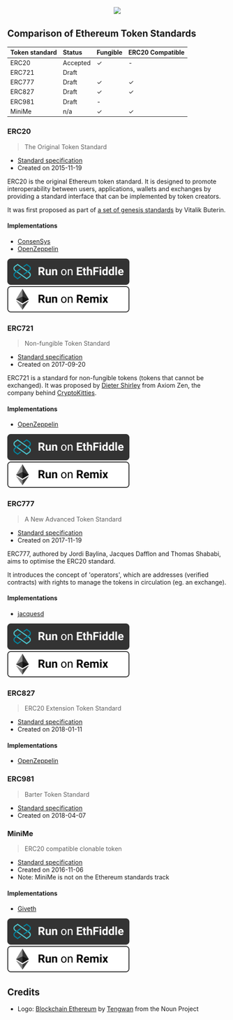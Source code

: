 <p align='center'>
  <img src='https://user-images.githubusercontent.com/1913316/35437267-8bf59230-0289-11e8-98a1-0b2935ddb89e.png' width='200'/>
</p>

## Comparison of Ethereum Token Standards

| Token standard | Status | Fungible | ERC20 Compatible |
| :------------- | :----- | :------- | :--------------- |
| ERC20  | Accepted | ✓ | - |
| ERC721 | Draft |  |  |
| ERC777 | Draft | ✓ | ✓ |
| ERC827 | Draft | ✓ | ✓ |
| ERC981 | Draft | - |  |
| MiniMe | n/a | ✓ | ✓ |

### ERC20

> The Original Token Standard

- [Standard specification](https://github.com/ethereum/EIPs/blob/master/EIPS/eip-20.md)
- Created on 2015-11-19

ERC20 is the original Ethereum token standard. It is designed to promote
interoperability between users, applications, wallets and exchanges by providing
a standard interface that can be implemented by token creators.

It was first proposed as part of
[a set of genesis standards](https://github.com/ethereum/wiki/wiki/Standardized_Contract_APIs/499c882f3ec123537fc2fccd57eaa29e6032fe4a#currency)
by Vitalik Buterin.

#### Implementations
- [ConsenSys](https://github.com/ConsenSys/Tokens/tree/master/contracts/eip20)
- [OpenZeppelin](https://github.com/OpenZeppelin/zeppelin-solidity/tree/master/contracts/token/ERC20)

[![Run on EthFiddle](static/ethfiddle.svg)](https://ethfiddle.com/1qsZ_6IMXa)
[![Run on Remix](static/remix.svg)](https://ethereum.github.io/browser-solidity/#version=soljson-v0.4.19+commit.c4cbbb05.js&optimize=false&gist=539b19641ef8d635b8b9815fff5e6e10)

### ERC721

> Non-fungible Token Standard

- [Standard specification](https://github.com/ethereum/EIPs/blob/master/EIPS/eip-721.md)
- Created on 2017-09-20

ERC721 is a standard for non-fungible tokens (tokens that cannot be exchanged).
It was proposed by [Dieter Shirley](https://github.com/dete) from Axiom Zen, the
company behind [CryptoKitties](https://www.cryptokitties.co/).

#### Implementations
- [OpenZeppelin](https://github.com/OpenZeppelin/zeppelin-solidity/tree/master/contracts/token/ERC721)

[![Run on EthFiddle](static/ethfiddle.svg)](https://ethfiddle.com/iJSyouNfF2)
[![Run on Remix](static/remix.svg)](https://ethereum.github.io/browser-solidity/#version=soljson-v0.4.19+commit.c4cbbb05.js&optimize=false&gist=43b97dc45f48012eca52081ac1923de4)

### ERC777

> A New Advanced Token Standard

- [Standard specification](https://github.com/ethereum/EIPs/issues/777)
- Created on 2017-11-19

ERC777, authored by Jordi Baylina, Jacques Dafflon and Thomas Shababi, aims to
optimise the ERC20 standard.

It introduces the concept of 'operators', which are addresses (verified
contracts) with rights to manage the tokens in circulation (eg. an exchange).

#### Implementations
- [jacquesd](https://github.com/jacquesd/eip777/blob/master/contracts/ReferenceToken.sol)

[![Run on EthFiddle](static/ethfiddle.svg)](https://ethfiddle.com/Ad5IWIm3sW)
[![Run on Remix](static/remix.svg)](https://ethereum.github.io/browser-solidity/#version=soljson-v0.4.19+commit.c4cbbb05.js&optimize=false&gist=f86c75146a8f28c7e8a67eeb9f147141)

### ERC827

> ERC20 Extension Token Standard

- [Standard specification](https://github.com/ethereum/EIPs/issues/827)
- Created on 2018-01-11

#### Implementations
- [OpenZeppelin](https://github.com/OpenZeppelin/zeppelin-solidity/tree/master/contracts/token/ERC827)

<!-- [![Run on EthFiddle](static/ethfiddle.svg)](https://ethfiddle.com/)
[![Run on Remix](static/remix.svg)](https://remix.ethereum.org/) -->

### ERC981

> Barter Token Standard

- [Standard specification](https://github.com/ethereum/EIPs/issues/981)
- Created on 2018-04-07

<!-- [![Run on EthFiddle](static/ethfiddle.svg)](https://ethfiddle.com/)
[![Run on Remix](static/remix.svg)](https://remix.ethereum.org/) -->

### MiniMe

> ERC20 compatible clonable token

- [Standard specification](https://github.com/Giveth/minime)
- Created on 2016-11-06
- Note: MiniMe is not on the Ethereum standards track

#### Implementations
- [Giveth](https://github.com/Giveth/minime/blob/master/contracts/MiniMeToken.sol)

[![Run on EthFiddle](static/ethfiddle.svg)](https://ethfiddle.com/bw0ojHMrGG)
[![Run on Remix](static/remix.svg)](https://ethereum.github.io/browser-solidity/#version=soljson-v0.4.19+commit.c4cbbb05.js&optimize=false&gist=fe7ee566b28bd525637481ddaa22a4c0)

## Credits

- Logo: [Blockchain Ethereum](https://thenounproject.com/tengwan/collection/cryptocurrency/?i=1506004#)
  by [Tengwan](https://thenounproject.com/tengwan/) from the Noun Project
